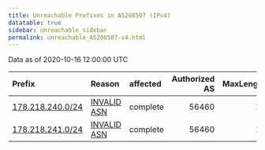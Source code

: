 ```yaml
---
title: Unreachable Prefixes in AS208507 (IPv4)
datatable: true
sidebar: unreachable_sidebar
permalink: unreachable_AS208507-v4.html
---
```


Data as of 2020-10-16 12:00:00 UTC


<div class="datatable-begin"></div>

| Prefix                                                     | Reason                                                                                                   | affected   |   Authorized AS |   MaxLength | Anchor                                         |   unreachable /24s |
|:-----------------------------------------------------------|:---------------------------------------------------------------------------------------------------------|:-----------|----------------:|------------:|:-----------------------------------------------|-------------------:|
| [178.218.240.0/24](https://stat.ripe.net/178.218.240.0/24) | [INVALID ASN](https://rpki-validator.ripe.net/announcement-preview?asn=AS208507&prefix=178.218.240.0/24) | complete   |           56460 |          24 | [RIPE](unreachable_RIPE_NCC_RPKI_Root-v4.html) |                  1 |
| [178.218.241.0/24](https://stat.ripe.net/178.218.241.0/24) | [INVALID ASN](https://rpki-validator.ripe.net/announcement-preview?asn=AS208507&prefix=178.218.241.0/24) | complete   |           56460 |          24 | [RIPE](unreachable_RIPE_NCC_RPKI_Root-v4.html) |                  1 |

<div class="datatable-end"></div>